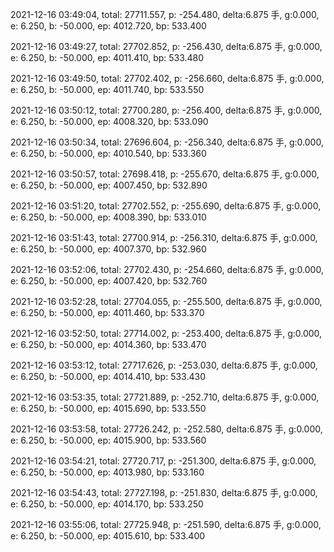 2021-12-16 03:49:04, total: 27711.557, p: -254.480, delta:6.875 手, g:0.000, e: 6.250, b: -50.000, ep: 4012.720, bp: 533.400

2021-12-16 03:49:27, total: 27702.852, p: -256.430, delta:6.875 手, g:0.000, e: 6.250, b: -50.000, ep: 4011.410, bp: 533.480

2021-12-16 03:49:50, total: 27702.402, p: -256.660, delta:6.875 手, g:0.000, e: 6.250, b: -50.000, ep: 4011.740, bp: 533.550

2021-12-16 03:50:12, total: 27700.280, p: -256.400, delta:6.875 手, g:0.000, e: 6.250, b: -50.000, ep: 4008.320, bp: 533.090

2021-12-16 03:50:34, total: 27696.604, p: -256.340, delta:6.875 手, g:0.000, e: 6.250, b: -50.000, ep: 4010.540, bp: 533.360

2021-12-16 03:50:57, total: 27698.418, p: -255.670, delta:6.875 手, g:0.000, e: 6.250, b: -50.000, ep: 4007.450, bp: 532.890

2021-12-16 03:51:20, total: 27702.552, p: -255.690, delta:6.875 手, g:0.000, e: 6.250, b: -50.000, ep: 4008.390, bp: 533.010

2021-12-16 03:51:43, total: 27700.914, p: -256.310, delta:6.875 手, g:0.000, e: 6.250, b: -50.000, ep: 4007.370, bp: 532.960

2021-12-16 03:52:06, total: 27702.430, p: -254.660, delta:6.875 手, g:0.000, e: 6.250, b: -50.000, ep: 4007.420, bp: 532.760

2021-12-16 03:52:28, total: 27704.055, p: -255.500, delta:6.875 手, g:0.000, e: 6.250, b: -50.000, ep: 4011.460, bp: 533.370

2021-12-16 03:52:50, total: 27714.002, p: -253.400, delta:6.875 手, g:0.000, e: 6.250, b: -50.000, ep: 4014.360, bp: 533.470

2021-12-16 03:53:12, total: 27717.626, p: -253.030, delta:6.875 手, g:0.000, e: 6.250, b: -50.000, ep: 4014.410, bp: 533.430

2021-12-16 03:53:35, total: 27721.889, p: -252.710, delta:6.875 手, g:0.000, e: 6.250, b: -50.000, ep: 4015.690, bp: 533.550

2021-12-16 03:53:58, total: 27726.242, p: -252.580, delta:6.875 手, g:0.000, e: 6.250, b: -50.000, ep: 4015.900, bp: 533.560

2021-12-16 03:54:21, total: 27720.717, p: -251.300, delta:6.875 手, g:0.000, e: 6.250, b: -50.000, ep: 4013.980, bp: 533.160

2021-12-16 03:54:43, total: 27727.198, p: -251.830, delta:6.875 手, g:0.000, e: 6.250, b: -50.000, ep: 4014.170, bp: 533.250

2021-12-16 03:55:06, total: 27725.948, p: -251.590, delta:6.875 手, g:0.000, e: 6.250, b: -50.000, ep: 4015.610, bp: 533.400